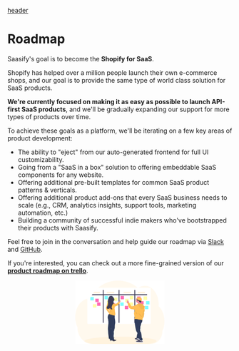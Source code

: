 [header](_header.md ':include')

# Roadmap

Saasify's goal is to become the **Shopify for SaaS**.

Shopify has helped over a million people launch their own e-commerce shops, and our goal is to provide the same type of world class solution for SaaS products.

**We're currently focused on making it as easy as possible to launch API-first SaaS products**, and we'll be gradually expanding our support for more types of products over time.

To achieve these goals as a platform, we'll be iterating on a few key areas of product development:

- The ability to "eject" from our auto-generated frontend for full UI customizability.
- Going from a "SaaS in a box" solution to offering embeddable SaaS components for any website.
- Offering additional pre-built templates for common SaaS product patterns & verticals.
- Offering additional product add-ons that every SaaS business needs to scale (e.g., CRM, analytics insights, support tools, marketing automation, etc.)
- Building a community of successful indie makers who've bootstrapped their products with Saasify.

Feel free to join in the conversation and help guide our roadmap via [Slack](https://slack.saasify.sh) and [GitHub](https://github.com/saasify-sh/saasify).

If you're interested, you can check out a more fine-grained version of our **[product roadmap on trello](https://trello.com/b/0I0V0NEM/saasify-product-roadmap ':target=_bank')**.

<p align="center">
  <img src="./_media/undraw/scrum_board.svg" alt="Roadmap" width="200" />
</p>
